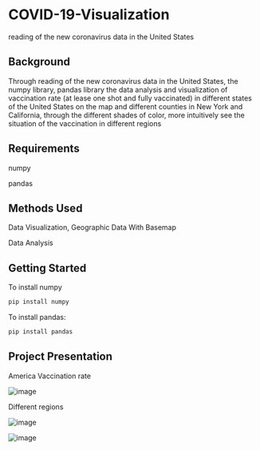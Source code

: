 # COVID-19-Visualization
reading of the new coronavirus data in the United States

## Background

Through reading of the new coronavirus data in the United States, the numpy library, pandas library the data analysis and visualization of vaccination rate (at lease one shot and fully vaccinated) in different states of the United States on the map and different counties in New York and California, through the different shades of color, more intuitively see the situation of the vaccination in different regions

## Requirements
numpy

pandas

## Methods Used
Data Visualization, Geographic Data With Basemap 

Data Analysis

## Getting Started

To install numpy

``` bash
pip install numpy
```

To install pandas:

``` bash
pip install pandas
```

## Project Presentation
America Vaccination rate

![image](https://user-images.githubusercontent.com/89116676/149604291-e6726411-5b4f-44d3-b980-a183a9764750.png)

Different regions

![image](https://user-images.githubusercontent.com/89116676/149604357-c8034c63-972d-41ba-a6df-e2342a6beaba.png)

![image](https://user-images.githubusercontent.com/89116676/149604368-7cee7650-475c-4556-9b02-a9957baa13a2.png)




